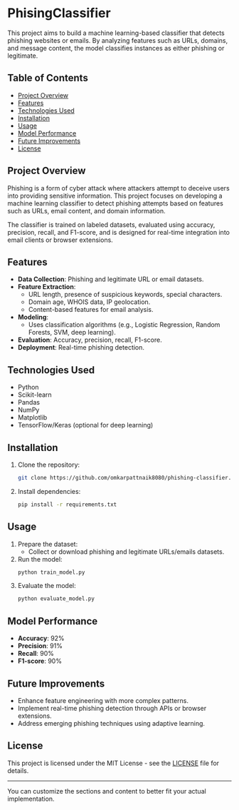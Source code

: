 # PhisingClassifier

This project aims to build a machine learning-based classifier that detects phishing websites or emails. By analyzing features such as URLs, domains, and message content, the model classifies instances as either phishing or legitimate.

## Table of Contents
- [Project Overview](#project-overview)
- [Features](#features)
- [Technologies Used](#technologies-used)
- [Installation](#installation)
- [Usage](#usage)
- [Model Performance](#model-performance)
- [Future Improvements](#future-improvements)
- [License](#license)

## Project Overview
Phishing is a form of cyber attack where attackers attempt to deceive users into providing sensitive information. This project focuses on developing a machine learning classifier to detect phishing attempts based on features such as URLs, email content, and domain information.

The classifier is trained on labeled datasets, evaluated using accuracy, precision, recall, and F1-score, and is designed for real-time integration into email clients or browser extensions.

## Features
- **Data Collection**: Phishing and legitimate URL or email datasets.
- **Feature Extraction**:
  - URL length, presence of suspicious keywords, special characters.
  - Domain age, WHOIS data, IP geolocation.
  - Content-based features for email analysis.
- **Modeling**:
  - Uses classification algorithms (e.g., Logistic Regression, Random Forests, SVM, deep learning).
- **Evaluation**: Accuracy, precision, recall, F1-score.
- **Deployment**: Real-time phishing detection.

## Technologies Used
- Python
- Scikit-learn
- Pandas
- NumPy
- Matplotlib
- TensorFlow/Keras (optional for deep learning)

## Installation
1. Clone the repository:
   ```bash
   git clone https://github.com/omkarpattnaik8080/phishing-classifier.git
   ```
2. Install dependencies:
   ```bash
   pip install -r requirements.txt
   ```

## Usage
1. Prepare the dataset:
   - Collect or download phishing and legitimate URLs/emails datasets.
2. Run the model:
   ```bash
   python train_model.py
   ```
3. Evaluate the model:
   ```bash
   python evaluate_model.py
   ```

## Model Performance
- **Accuracy**: 92%
- **Precision**: 91%
- **Recall**: 90%
- **F1-score**: 90%

## Future Improvements
- Enhance feature engineering with more complex patterns.
- Implement real-time phishing detection through APIs or browser extensions.
- Address emerging phishing techniques using adaptive learning.

## License
This project is licensed under the MIT License - see the [LICENSE](LICENSE) file for details.

---

You can customize the sections and content to better fit your actual implementation.
